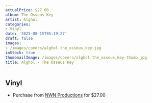```yaml
---
actualPrice: $27.00
album: The Osseus Key
artist: Alghol
categories:
- Vinyl
date: '2025-08-15T05:19:27'
draft: false
images:
- /images/covers/alghol-the_osseus_key.jpg
inStock: true
thumbnailImage: /images/covers/alghol-the_osseus_key-thumb.jpg
title: Alghol - The Osseus Key
---
```


## Vinyl
* Purchase from [NWN Productions](http://shop.nwnprod.com/index.php?route=product/product&path=75&product_id=53678&sort=pd.name&order=ASC) for $27.00
